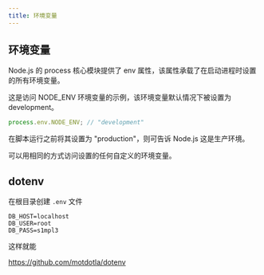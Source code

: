 ```yaml
---
title: 环境变量
---
```


## 环境变量

Node.js 的 process 核心模块提供了 env 属性，该属性承载了在启动进程时设置的所有环境变量。

这是访问 NODE_ENV 环境变量的示例，该环境变量默认情况下被设置为 development。

```js
process.env.NODE_ENV; // "development"
```

在脚本运行之前将其设置为 "production"，则可告诉 Node.js 这是生产环境。

可以用相同的方式访问设置的任何自定义的环境变量。

## dotenv

在根目录创建 `.env` 文件

```
DB_HOST=localhost
DB_USER=root
DB_PASS=s1mpl3
```

这样就能

https://github.com/motdotla/dotenv
